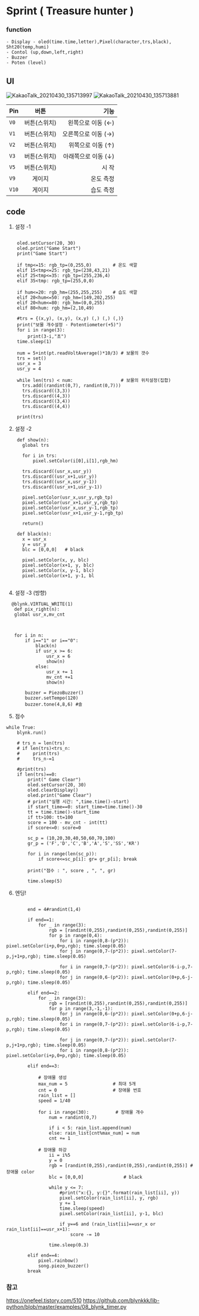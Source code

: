 # Sprint ( Treasure hunter )
 
  
  
  ### function
    - Display - oled(time.time,letter),Pixel(character,trs,black), Sht20(temp,humi) 
    - Contol (up,down,left,right)
    - Buzzer
    - Poten (level)

## UI
![KakaoTalk_20210430_135713997](https://user-images.githubusercontent.com/81665489/116650436-0bb09600-a9bc-11eb-98c9-8f86765368f9.png)
![KakaoTalk_20210430_135713881](https://user-images.githubusercontent.com/81665489/116650433-0a7f6900-a9bc-11eb-8c53-5064a16e51e1.png)

| Pin | 버튼 | 기능 |
|---|:---:|---:|
| `V0` | 버튼(스위치) |왼쪽으로 이동 (←) | 
| `V1` | 버튼(스위치) |오른쪽으로 이동 (→) |
| `V2` | 버튼(스위치) |위쪽으로 이동 (↑) |
| `V3` | 버튼(스위치) |아래쪽으로 이동 (↓) |
| `V5` | 버튼(스위치) | 시 작 |
| `V9` | 게이지 | 온도 측정 | 
| `V10` | 게이지 | 습도 측정 |


## code
1. 설정 -1
```

    oled.setCursor(20, 30)
    oled.print("Game Start") 
    print("Game Start")

    if tmp<=15: rgb_tp=(0,255,0)        # 온도 색깔
    elif 15<tmp<=25: rgb_tp=(238,43,21)
    elif 25<tmp<=35: rgb_tp=(255,236,4)
    elif 35<tmp: rgb_tp=(255,0,0)

    if hum<=20: rgb_hm=(255,255,255)    # 습도 색깔
    elif 20<hum<=50: rgb_hm=(149,202,255)
    elif 20<hum<=80: rgb_hm=(0,0,255)
    elif 80<hum: rgb_hm=(2,10,49)

    #trs = {(x,y), (x,y), (x,y) (,) (,) (,)}
    print("보물 개수설정 - Potentiometer(+5)")
    for i in range(3):
        print(3-i,"초")
    time.sleep(1)

    num = 5+int(pt.readVoltAverage()*10/3) # 보물의 갯수 
    trs = set()
    usr_x = 3
    usr_y = 4

    while len(trs) < num:                  # 보물의 위치설정(집합)
      trs.add((randint(0,7), randint(0,7)))
      trs.discard((3,3))
      trs.discard((4,3))
      trs.discard((3,4))
      trs.discard((4,4))

    print(trs)
```



2. 설정 -2
```
    def show(n):
      global trs
  
      for i in trs:
          pixel.setColor(i[0],i[1],rgb_hm)
      
      trs.discard((usr_x,usr_y))
      trs.discard((usr_x+1,usr_y))
      trs.discard((usr_x,usr_y-1))
      trs.discard((usr_x+1,usr_y-1))
      
      pixel.setColor(usr_x,usr_y,rgb_tp)
      pixel.setColor(usr_x+1,usr_y,rgb_tp)
      pixel.setColor(usr_x,usr_y-1,rgb_tp)
      pixel.setColor(usr_x+1,usr_y-1,rgb_tp)
  
      return()
    
    def black(n):
      x = usr_x
      y = usr_y
      blc = [0,0,0]   # black
      
      pixel.setColor(x, y, blc)
      pixel.setColor(x+1, y, blc)
      pixel.setColor(x, y-1, blc)
      pixel.setColor(x+1, y-1, bl
    
```

4.  설정  -3 (방향)
 ```  
   @blynk.VIRTUAL_WRITE(1)
    def pix_right(n):
    global usr_x,mv_cnt
   
    
    
    for i in n:
        if i=="1" or i=="0":
            black(n)
            if usr_x >= 6:
                usr_x = 6
                show(n)
            else:
                usr_x += 1
                mv_cnt +=1
                show(n)

        buzzer = PiezoBuzzer()
        buzzer.setTempo(120)
        buzzer.tone(4,8,6) #솔

```
5. 점수
```
while True:
    blynk.run()

    # trs_n = len(trs)
    # if len(trs)<trs_n:
    #     print(trs)
    #     trs_n-=1

    #print(trs)
    if len(trs)==0:
        print(" Game Clear")
        oled.setCursor(20, 30)
        oled.clearDisplay()
        oled.print("Game Clear")
        # print("실행 시간: ",time.time()-start)
        if start_time==0: start_time=time.time()-30
        tt = time.time()-start_time
        if tt>100: tt=100
        score = 100 - mv_cnt - int(tt)
        if score<=0: score=0
        
        sc_p = (10,20,30,40,50,60,70,100)
        gr_p = ('F','D','C','B','A','S','SS','KR')

        for i in range(len(sc_p)): 
            if score<=sc_p[i]: gr= gr_p[i]; break
        
        print("점수 : ", score , ", ", gr)
        
        time.sleep(5)
```
6. 엔딩!
```

        end = 4#randint(1,4)

        if end==1:
            for _ in range(3):
                rgb = [randint(0,255),randint(0,255),randint(0,255)]
                for p in range(0,4):
                    for i in range(0,8-(p*2)): pixel.setColor(i+p,0+p,rgb); time.sleep(0.05)
                    for j in range(0,7-(p*2)): pixel.setColor(7-p,j+1+p,rgb); time.sleep(0.05)

                    for i in range(0,7-(p*2)): pixel.setColor(6-i-p,7-p,rgb); time.sleep(0.05)
                    for j in range(0,6-(p*2)): pixel.setColor(0+p,6-j-p,rgb); time.sleep(0.05)
            
        elif end==2:
            for _ in range(3):
                rgb = [randint(0,255),randint(0,255),randint(0,255)]
                for p in range(3,-1,-1):
                    for j in range(0,6-(p*2)): pixel.setColor(0+p,6-j-p,rgb); time.sleep(0.05)
                    for i in range(0,7-(p*2)): pixel.setColor(6-i-p,7-p,rgb); time.sleep(0.05)
                    
                    for j in range(0,7-(p*2)): pixel.setColor(7-p,j+1+p,rgb); time.sleep(0.05)
                    for i in range(0,8-(p*2)): pixel.setColor(i+p,0+p,rgb); time.sleep(0.05)

        elif end==3:

            # 장애물 생성
            max_num = 5                 # 최대 5개
            cnt = 0                     # 장애물 번호
            rain_list = []
            speed = 1/40

            for i in range(30):          # 장애물 개수
                num = randint(0,7)

                if i < 5: rain_list.append(num)
                else: rain_list[cnt%max_num] = num
                cnt += 1            
                                    
            # 장애물 하강                            
                ii = i%5
                y = 0
                rgb = [randint(0,255),randint(0,255),randint(0,255)] # 장애물 color
                blc = [0,0,0]               # black

                while y <= 7:
                    #print("x:{}, y:{}".format(rain_list[ii], y))
                    pixel.setColor(rain_list[ii], y, rgb)
                    y += 1
                    time.sleep(speed)
                    pixel.setColor(rain_list[ii], y-1, blc)

                    if y==6 and (rain_list[ii]==usr_x or rain_list[ii]==usr_x+1):
                        score -= 10

                time.sleep(0.3)

        elif end==4:
            pixel.rainbow()
            song.piezo_buzzer()
        break

```
    
### 참고
https://onefeel.tistory.com/510
https://github.com/blynkkk/lib-python/blob/master/examples/08_blynk_timer.py

 
